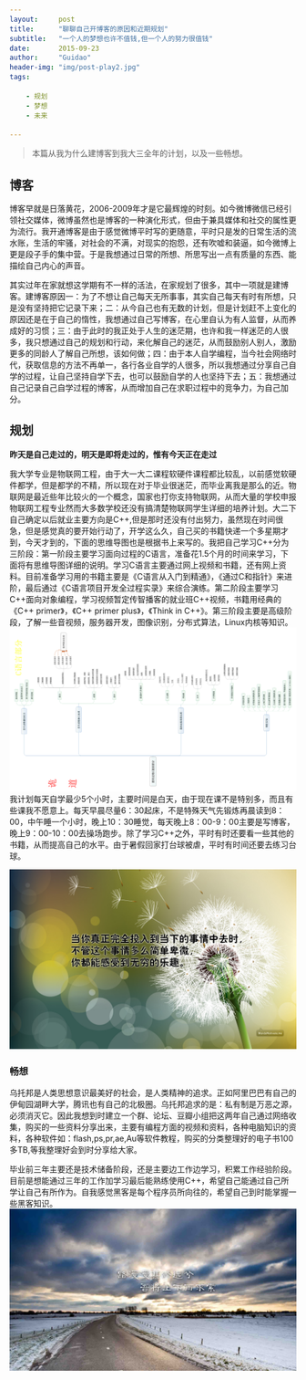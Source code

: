 ```yaml
---
layout:     post
title:      "聊聊自己开博客的原因和近期规划"
subtitle:   "一个人的梦想也许不值钱,但一个人的努力很值钱"
date:       2015-09-23
author:     "Guidao"
header-img: "img/post-play2.jpg"
tags:
    
    - 规划
    - 梦想
    - 未来

---
```

> 本篇从我为什么建博客到我大三全年的计划，以及一些畅想。


## 博客

博客早就是日落黄花，2006-2009年才是它最辉煌的时刻。如今微博微信已经引领社交媒体，微博虽然也是博客的一种演化形式，但由于兼具媒体和社交的属性更为流行。我开通博客是由于感觉微博平时写的更随意，平时只是发的日常生活的流水账，生活的牢骚，对社会的不满，对现实的抱怨，还有吹嘘和装逼，如今微博上更是段子手的集中营。于是我想通过日常的所想、所思写出一点有质量的东西、能描绘自己内心的声音。

其实过年在家就想这学期有不一样的活法，在家规划了很多，其中一项就是建博客。建博客原因一：为了不想让自己每天无所事事，其实自己每天有时有所想，只是没有坚持把它记录下来；二：从今自己也有无数的计划，但是计划赶不上变化的原因还是在于自己的惰性，我想通过自己写博客，在心里自认为有人监督，从而养成好的习惯；三：由于此时的我正处于人生的迷茫期，也许和我一样迷茫的人很多，我只想通过自己的规划和行动，来化解自己的迷茫，从而鼓励别人别人，激励更多的同龄人了解自己所想，该如何做；四：由于本人自学编程，当今社会网络时代，获取信息的方法不再单一，各行各业自学的人很多，所以我想通过分享自己自学的过程，让自己坚持自学下去，也可以鼓励自学的人也坚持下去；五：我想通过自己记录自己自学过程的博客，从而增加自己在求职过程中的竞争力，为自己加分。

## 规划

**昨天是自己走过的，明天是即将走过的，惟有今天正在走过**

我大学专业是物联网工程，由于大一大二课程软硬件课程都比较乱，以前感觉软硬件都学，但是都学的不精，所以现在对于毕业很迷茫，而毕业离我是那么的近。物联网是最近些年比较火的一个概念，国家也打你支持物联网，从而大量的学校申报物联网工程专业然而大多数学校还没有搞清楚物联网学生详细的培养计划。大二下自己确定以后就业主要方向是C++,但是那时还没有付出努力，虽然现在时间很急，但是感觉真的要开始行动了，开学这么久，自己买的书籍快递一个多星期才到，今天才到的，下面的思维导图也是根据书上来写的。我把自己学习C++分为三阶段：第一阶段主要学习面向过程的C语言，准备花1.5个月的时间来学习，下面将有思维导图详细的说明。学习C语言主要通过网上视频和书籍，还有网上资料。目前准备学习用的书籍主要是《C语言从入门到精通》，《通过C和指针》来进阶，最后通过《C语言项目开发全过程实录》来综合演练。第二阶段主要学习C++面向对象编程，学习视频暂定传智播客的就业班C++视频，书籍用经典的《C++ primer》，《C++ primer plus》，《Think in C++》。第三阶段主要是高级阶段，了解一些音视频，服务器开发，图像识别，分布式算法，Linux内核等知识。
![img](/img/project-part1.png)
我计划每天自学最少5个小时，主要时间是白天，由于现在课不是特别多，而且有些课我不愿意上。每天早晨尽量6：30起床，不是特殊天气先锻炼再晨读到8：00，中午睡一个小时，晚上10：30睡觉，每天晚上8：00-9：00主要是写博客，晚上9：00-10：00去操场跑步。除了学习C++之外，平时有时还要看一些其他的书籍，从而提高自己的水平。由于暑假回家打台球被虐，平时有时间还要去练习台球。

![img](/img/post-plan1.jpg)


### 畅想

乌托邦是人类思想意识最美好的社会，是人类精神的追求。正如阿里巴巴有自己的伊甸园湖畔大学，腾讯也有自己的北极圈。乌托邦追求的是：私有制是万恶之源，必须消灭它。因此我想到时建立一个群、论坛、豆瓣小组把这两年自己通过网络收集，购买的一些资料分享出来，主要有编程方面的视频和资料，各种电脑知识的资料，各种软件如：flash,ps,pr,ae,Au等软件教程，购买的分类整理好的电子书100多TB,等我整理好会到时分享给大家。

毕业前三年主要还是技术储备阶段，还是主要边工作边学习，积累工作经验阶段。目前是想能通过三年的工作加学习最后能熟练使用C++，希望自己能通过自己所学让自己有所作为。自我感觉黑客是每个程序员所向往的，希望自己到时能掌握一些黑客知识。
![img](/img/post-play4.jpg)

